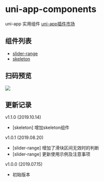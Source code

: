 # uni-app-components
 uni-app 实用组件   [uni-app插件市场](https://ext.dcloud.net.cn/publisher?id=153903)

## 组件列表

- [slider-range](components/slider-range)
- [skeleton](components/skeleton)

## 扫码预览
![](http://images.alisali.cn/img_20190715184802.png)

## 更新记录
v1.1.0 (2019.10.14)
- [skeleton] 增加skeleton组件

v1.0.1 (2019.08.20)
- [slider-range] 增加了滑块区间无效时的判断
- [slider-range] 更新使用示例及注意事项

v1.0.0 (2019.07.15)
- 初始版本
